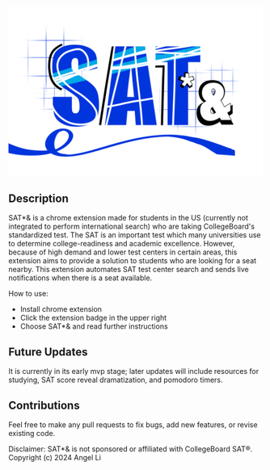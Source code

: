 ![logo3](assets/logo3.png)
## Description
SAT*& is a chrome extension made for students in the US (currently not integrated to perform international search) who are taking CollegeBoard's standardized test. The SAT is an important test which many universities use to determine college-readiness and academic excellence. However, because of high demand and lower test centers in certain areas, this extension aims to provide a solution to students who are looking for a seat nearby. This extension automates SAT test center search and sends live notifications when there is a seat available. 

How to use:
- Install chrome extension
- Click the extension badge in the upper right
- Choose SAT*& and read further instructions

## Future Updates
It is currently in its early mvp stage; later updates will include resources for studying, SAT score reveal dramatization, and pomodoro timers.

## Contributions
Feel free to make any pull requests to fix bugs, add new features, or revise existing code.

Disclaimer: SAT*& is not sponsored or affiliated with CollegeBoard SAT®. Copyright (c) 2024 Angel Li